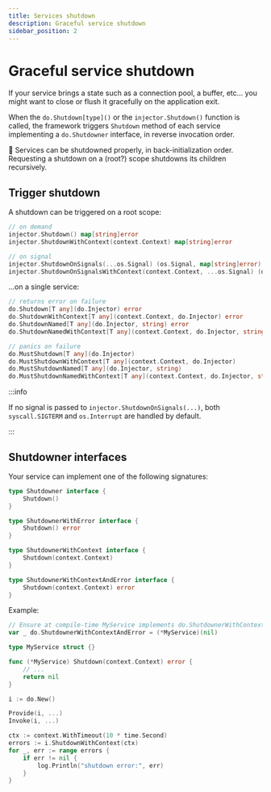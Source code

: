 ```yaml
---
title: Services shutdown
description: Graceful service shutdown
sidebar_position: 2
---
```


# Graceful service shutdown

If your service brings a state such as a connection pool, a buffer, etc... you might want to close or flush it gracefully on the application exit.

When the `do.Shutdown[type]()` or the `injector.Shutdown()` function is called, the framework triggers `Shutdown` method of each service implementing a `do.Shutdowner` interface, in reverse invocation order.

🛑 Services can be shutdowned properly, in back-initialization order. Requesting a shutdown on a (root?) scope shutdowns its children recursively.

## Trigger shutdown

A shutdown can be triggered on a root scope:

```go
// on demand
injector.Shutdown() map[string]error
injector.ShutdownWithContext(context.Context) map[string]error

// on signal
injector.ShutdownOnSignals(...os.Signal) (os.Signal, map[string]error)
injector.ShutdownOnSignalsWithContext(context.Context, ...os.Signal) (os.Signal, map[string]error)
```

...on a single service:

```go
// returns error on failure
do.Shutdown[T any](do.Injector) error
do.ShutdownWithContext[T any](context.Context, do.Injector) error
do.ShutdownNamed[T any](do.Injector, string) error
do.ShutdownNamedWithContext[T any](context.Context, do.Injector, string) error

// panics on failure
do.MustShutdown[T any](do.Injector)
do.MustShutdownWithContext[T any](context.Context, do.Injector)
do.MustShutdownNamed[T any](do.Injector, string)
do.MustShutdownNamedWithContext[T any](context.Context, do.Injector, string)
```

:::info

If no signal is passed to `injector.ShutdownOnSignals(...)`, both `syscall.SIGTERM` and `os.Interrupt` are handled by default.

:::

## Shutdowner interfaces

Your service can implement one of the following signatures:

```go
type Shutdowner interface {
	Shutdown()
}

type ShutdownerWithError interface {
	Shutdown() error
}

type ShutdownerWithContext interface {
	Shutdown(context.Context)
}

type ShutdownerWithContextAndError interface {
	Shutdown(context.Context) error
}
```

Example:

```go
// Ensure at compile-time MyService implements do.ShutdownerWithContextAndError
var _ do.ShutdownerWithContextAndError = (*MyService)(nil)

type MyService struct {}

func (*MyService) Shutdown(context.Context) error {
    // ...
    return nil
}

i := do.New()

Provide(i, ...)
Invoke(i, ...)

ctx := context.WithTimeout(10 * time.Second)
errors := i.ShutdownWithContext(ctx)
for _, err := range errors {
    if err != nil {
		log.Println("shutdown error:", err)
	}
}
```
